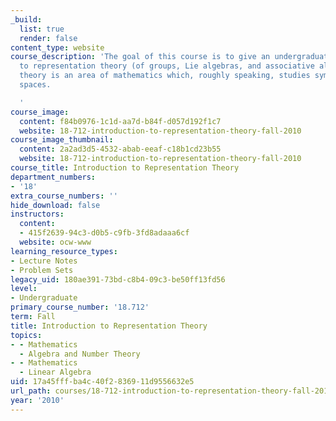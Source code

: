 ```yaml
---
_build:
  list: true
  render: false
content_type: website
course_description: 'The goal of this course is to give an undergraduate-level introduction
  to representation theory (of groups, Lie algebras, and associative algebras). Representation
  theory is an area of mathematics which, roughly speaking, studies symmetry in linear
  spaces.

  '
course_image:
  content: f84b0976-1c1d-aa7d-b84f-d057d192f1c7
  website: 18-712-introduction-to-representation-theory-fall-2010
course_image_thumbnail:
  content: 2a2ad3d5-4532-abab-eeaf-c18b1cd23b55
  website: 18-712-introduction-to-representation-theory-fall-2010
course_title: Introduction to Representation Theory
department_numbers:
- '18'
extra_course_numbers: ''
hide_download: false
instructors:
  content:
  - 415f2639-94c3-d0b5-c9fb-3fd8adaaa6cf
  website: ocw-www
learning_resource_types:
- Lecture Notes
- Problem Sets
legacy_uid: 180ae391-73bd-c8b4-09c3-be50ff13fd56
level:
- Undergraduate
primary_course_number: '18.712'
term: Fall
title: Introduction to Representation Theory
topics:
- - Mathematics
  - Algebra and Number Theory
- - Mathematics
  - Linear Algebra
uid: 17a45fff-ba4c-40f2-8369-11d9556632e5
url_path: courses/18-712-introduction-to-representation-theory-fall-2010
year: '2010'
---
```

